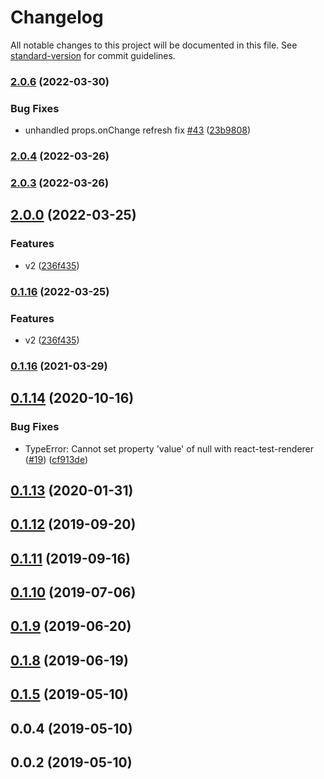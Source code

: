 # Changelog

All notable changes to this project will be documented in this file. See [standard-version](https://github.com/conventional-changelog/standard-version) for commit guidelines.

### [2.0.6](https://github.com/antoniopresto/antd-mask-input/compare/v2.0.3...v2.0.6) (2022-03-30)


### Bug Fixes

* unhandled props.onChange refresh fix [#43](https://github.com/antoniopresto/antd-mask-input/issues/43) ([23b9808](https://github.com/antoniopresto/antd-mask-input/commit/23b9808a3e06b0d877bf5957400410612f60d9cf))

### [2.0.4](https://github.com/antoniopresto/antd-mask-input/compare/v2.0.3...v2.0.4) (2022-03-26)

### [2.0.3](https://github.com/antoniopresto/antd-mask-input/compare/v0.1.14...v2.0.3) (2022-03-26)

## [2.0.0](https://github.com/antoniopresto/antd-mask-input/compare/v0.1.14...v2.0.0) (2022-03-25)


### Features

* v2 ([236f435](https://github.com/antoniopresto/antd-mask-input/commit/236f43526940f252915e543ac8fd32698b3f3673))

### [0.1.16](https://github.com/antoniopresto/antd-mask-input/compare/v0.1.14...v0.1.16) (2022-03-25)


### Features

* v2 ([236f435](https://github.com/antoniopresto/antd-mask-input/commit/236f43526940f252915e543ac8fd32698b3f3673))

### [0.1.16](https://github.com/antoniopresto/antd-mask-input/compare/v0.1.14...v0.1.16) (2021-03-29)

<a name="0.1.14"></a>
## [0.1.14](https://github.com/antoniopresto/antd-mask-input/compare/v0.1.13...v0.1.14) (2020-10-16)


### Bug Fixes

* TypeError: Cannot set property 'value' of null with react-test-renderer ([#19](https://github.com/antoniopresto/antd-mask-input/issues/19)) ([cf913de](https://github.com/antoniopresto/antd-mask-input/commit/cf913de))



<a name="0.1.13"></a>
## [0.1.13](https://github.com/antoniopresto/antd-mask-input/compare/v0.1.12...v0.1.13) (2020-01-31)



<a name="0.1.12"></a>
## [0.1.12](https://github.com/antoniopresto/antd-mask-input/compare/v0.1.11...v0.1.12) (2019-09-20)



<a name="0.1.11"></a>
## [0.1.11](https://github.com/antoniopresto/antd-mask-input/compare/v0.1.10...v0.1.11) (2019-09-16)



<a name="0.1.10"></a>
## [0.1.10](https://github.com/antoniopresto/antd-mask-input/compare/v0.1.8...v0.1.10) (2019-07-06)



<a name="0.1.9"></a>
## [0.1.9](https://github.com/antoniopresto/antd-mask-input/compare/v0.1.8...v0.1.9) (2019-06-20)



<a name="0.1.8"></a>
## [0.1.8](https://github.com/antoniopresto/antd-mask-input/compare/v0.1.5...v0.1.8) (2019-06-19)



<a name="0.1.5"></a>
## [0.1.5](https://github.com/antoniopresto/antd-masked-input/compare/v0.0.4...v0.1.5) (2019-05-10)



<a name="0.0.4"></a>
## 0.0.4 (2019-05-10)



<a name="0.0.2"></a>
## 0.0.2 (2019-05-10)
